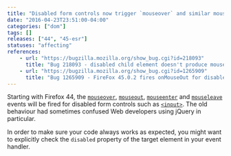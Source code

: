 ```yaml
---
title: "Disabled form controls now trigger `mouseover` and similar mouse events"
date: "2016-04-23T23:51:00-04:00"
categories: ["dom"]
tags: []
releases: ["44", "45-esr"]
statuses: "affecting"
references:
    - url: "https://bugzilla.mozilla.org/show_bug.cgi?id=218093"
      title: "Bug 218093 - disabled child element doesn't produce mouseout/mouseover pair"
    - url: "https://bugzilla.mozilla.org/show_bug.cgi?id=1265909"
      title: "Bug 1265909 - FireFox 45.0.2 fires onMouseOut for disabled input."
---
```

Starting with Firefox 44, the [`mouseover`](https://developer.mozilla.org/docs/Web/Events/mouseover), [`mouseout`](https://developer.mozilla.org/docs/Web/Events/mouseout), [`mouseenter`](https://developer.mozilla.org/docs/Web/Events/mouseenter) and [`mouseleave`](https://developer.mozilla.org/docs/Web/Events/mouseleave) events will be fired for disabled form controls such as [`<input>`](https://developer.mozilla.org/docs/Web/HTML/Element/input). The old behaviour had sometimes confused Web developers using jQuery in particular.

In order to make sure your code always works as expected, you might want to explicitly check the `disabled` property of the target element in your event handler.
